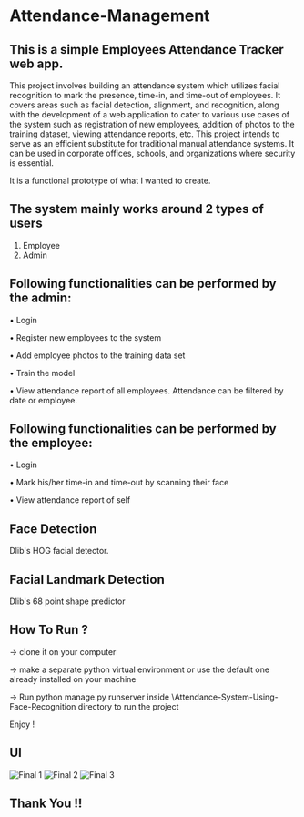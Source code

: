 # Attendance-Management

## This is a simple Employees Attendance Tracker web app.

This project involves building an attendance system which utilizes facial recognition to mark the presence, time-in, and time-out of employees. It covers areas such as facial detection, alignment, and recognition, along with the development of a web application to cater to various use cases of the system such as registration of new employees, addition of photos to the training dataset, viewing attendance reports, etc. This project intends to serve as an efficient substitute for traditional manual attendance systems. It can be used in corporate offices, schools, and organizations where security is essential.


It is a functional prototype of what I wanted to create.

## The system mainly works around 2 types of users

1. Employee
2. Admin

## Following functionalities can be performed by the admin:
• Login

• Register new employees to the system

• Add employee photos to the training data set

• Train the model

• View attendance report of all employees. Attendance can be filtered by date or employee.

## Following functionalities can be performed by the employee:
• Login

• Mark his/her time-in and time-out by scanning their face

• View attendance report of self



## Face Detection
Dlib's HOG facial detector.

## Facial Landmark Detection
Dlib's 68 point shape predictor



## How To Run ?
-> clone it on your computer

-> make a separate python virtual environment or use the default one already installed on your machine

-> Run python manage.py runserver inside \Attendance-System-Using-Face-Recognition directory to run the project

Enjoy !



## UI

![Final 1](https://user-images.githubusercontent.com/91150526/170871433-fa5ea267-c747-4acc-8259-f67cf26fc47d.png)
![Final 2](https://user-images.githubusercontent.com/91150526/170871437-f121a8d6-6d14-4138-bb83-7ba3d1732efc.png)
![Final 3](https://user-images.githubusercontent.com/91150526/170871440-f16824aa-595a-4bbb-8558-73cb4e4c7bea.png)



## Thank You !! 
